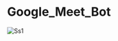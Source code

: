 # Google_Meet_Bot



![Ss1](https://github.com/UmangDAVDA/Google_Meet_Bot/assets/69191929/9643bcd5-e88e-4eb2-ab45-a07baa08c3dd)

